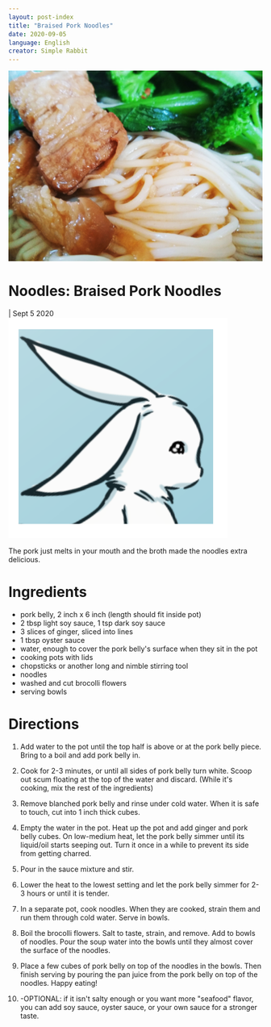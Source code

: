 ```yaml
---
layout: post-index
title: "Braised Pork Noodles"
date: 2020-09-05
language: English
creator: Simple Rabbit
---
```


<link rel="stylesheet" type="text/css" media="all" href="post-index.css" />

<div class ="postBanner">
  <img src="/../../../images/posts/braised-pork-noodles.jpg" alt="Braised Pork Noodles">
  <div class ="postTitle">
     <h1>Noodles: Braised Pork Noodles</h1>
     <h0> | Sept 5 2020</h0>
  </div>
</div>
               
<div class="rabbitComment">
  <img src="/../../../images/posts/simple_rabbit_right_profile.png" alt="Simple Rabbit">
  <p>The pork just melts in your mouth and the broth made the noodles extra delicious.</p>
</div>

# Ingredients
* pork belly, 2 inch x 6 inch (length should fit inside pot)
* 2 tbsp light soy sauce, 1 tsp dark soy sauce
* 3 slices of ginger, sliced into lines
* 1 tbsp oyster sauce
* water, enough to cover the pork belly's surface when they sit in the pot
* cooking pots with lids
* chopsticks or another long and nimble stirring tool
* noodles
* washed and cut brocolli flowers
* serving bowls

# Directions
1. Add water to the pot until the top half is above or at the pork belly piece. Bring to a boil and add pork belly in.

2. Cook for 2-3 minutes, or until all sides of pork belly turn white. Scoop out scum floating at the top of the water and discard. (While it's cooking, mix the rest of the ingredients)

3. Remove blanched pork belly and rinse under cold water. When it is safe to touch, cut into 1 inch thick cubes.

4. Empty the water in the pot. Heat up the pot and add ginger and pork belly cubes. On low-medium heat, let the pork belly simmer until its liquid/oil starts seeping out. Turn it once in a while to prevent its side from getting charred.

5. Pour in the sauce mixture and stir.

6. Lower the heat to the lowest setting and let the pork belly simmer for 2-3 hours or until it is tender.

7. In a separate pot, cook noodles. When they are cooked, strain them and run them through cold water. Serve in bowls.

8. Boil the brocolli flowers. Salt to taste, strain, and remove. Add to bowls of noodles. Pour the soup water into the bowls until they almost cover the surface of the noodles.

9. Place a few cubes of pork belly on top of the noodles in the bowls. Then finish serving by pouring the pan juice from the pork belly on top of the noodles. Happy eating!

9. -OPTIONAL: if it isn't salty enough or you want more "seafood" flavor, you can add soy sauce, oyster sauce, or your own sauce for a stronger taste.

